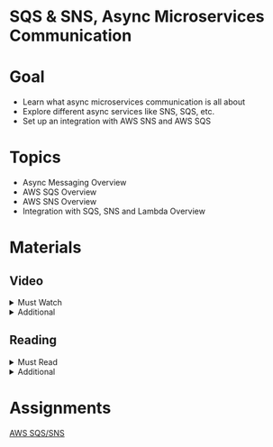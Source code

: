 # SQS & SNS, Async Microservices Communication

# Goal

- Learn what async microservices communication is all about
- Explore different async services like SNS, SQS, etc.
- Set up an integration with AWS SNS and AWS SQS

# Topics

- Async Messaging Overview
- AWS SQS Overview
- AWS SNS Overview
- Integration with SQS, SNS and Lambda Overview

# Materials

## Video

<details>
  <summary>Must Watch</summary>

  The following content provides enough info to complete the task.

  <blockquote>

  <details>
    <summary>In English</summary>

   <blockquote>

   - [TBD](https://videoportal.epam.com/), ~0 mins
   </blockquote>
  </details>

  <details>
    <summary>In Russian</summary>

   <blockquote>

   - [RU Message Queue Introduction](https://videoportal.epam.com/video/VKQwJWkXoMG6yEL3J1EW), ~11 mins
   - [RU SQS Introduction](https://videoportal.epam.com/video/Vr9Q7zyL5l9KA4KmJMpG), ~11 mins
   - [RU Basic Practice (manual integration)](https://videoportal.epam.com/video/MRwdYoVdZ9pEN09Da3bL), ~18 mins
   - [RU Practice (Using Serverless framework)](https://videoportal.epam.com/video/zXWOJMd35Dj9NgnLYnDv), ~29 mins
   - [RU Homework](https://videoportal.epam.com/video/Vr9Q7zyL5lMAWMV8JMpG), ~6 mins
   </blockquote>
  </details>

  </blockquote>

</details>

<details>
  <summary>Additional</summary>

  The following content provides more info for further studies.

  <blockquote>

  - [AWS SQS Overview](https://www.youtube.com/watch?v=CyYZ3adwboc), ~29 mins
  - [AWS SNS Overview](https://www.youtube.com/watch?v=bktTomENEX8), ~17 mins
  - [SNS vs SQS Comparison](https://www.youtube.com/watch?v=mXk0MNjlO7A), ~11 mins
  - [AWS SQS to Lambda Hands-On Tutorial](https://www.youtube.com/watch?v=JJQrVBRzlPg), ~30 mins
  - [Choosing the Right Messaging Service for Your Distributed App](https://www.youtube.com/watch?v=4-JmX6MIDDI), ~53 mins
  - [Build High-Throughput, Bursty Data Apps with Amazon SQS, SNS, & Lambda](https://www.youtube.com/watch?v=YwHxvKhBQ_g), ~55 mins
  </blockquote>

</details>

## Reading

<details>
  <summary>Must Read</summary>

  The following content provides enough info to complete the task.

  <blockquote>

  - [What is Amazon SNS](https://docs.aws.amazon.com/sns/latest/dg/welcome.html)
  - [Getting started with Amazon SNS](https://docs.aws.amazon.com/sns/latest/dg/sns-getting-started.html)
  - [Common Amazon SNS scenarios](https://docs.aws.amazon.com/sns/latest/dg/sns-common-scenarios.html)
  - [AWS SNS FAQs](https://aws.amazon.com/sns/faqs/)
  - [What is Amazon SQS](https://docs.aws.amazon.com/AWSSimpleQueueService/latest/SQSDeveloperGuide/welcome.html)
  - [Getting started with Amazon SQS](https://docs.aws.amazon.com/AWSSimpleQueueService/latest/SQSDeveloperGuide/sqs-getting-started.html)
  </blockquote>

</details>

<details>
  <summary>Additional</summary>

  The following content provides more info for further studies.

  <blockquote>

  - [Basic Amazon SQS architecture](https://docs.aws.amazon.com/AWSSimpleQueueService/latest/SQSDeveloperGuide/sqs-basic-architecture.html)
  - [AWS SQS FAQs](https://aws.amazon.com/sqs/faqs/)
  - [Configuring a queue to trigger an AWS Lambda function](https://docs.aws.amazon.com/AWSSimpleQueueService/latest/SQSDeveloperGuide/sqs-configure-lambda-function-trigger.html)
  - [Using Amazon SNS for application-to-person (A2P) messaging](https://docs.aws.amazon.com/sns/latest/dg/sns-user-notifications.html)
  - [AWS CDK: SQS](https://docs.aws.amazon.com/cdk/api/v2/docs/aws-cdk-lib.aws_sqs-readme.html)
  - [AWS CDK: SNS](https://docs.aws.amazon.com/cdk/api/v2/docs/aws-cdk-lib.aws_sns-readme.html)
  </blockquote>

</details>

# Assignments

[AWS SQS/SNS](task.md)
